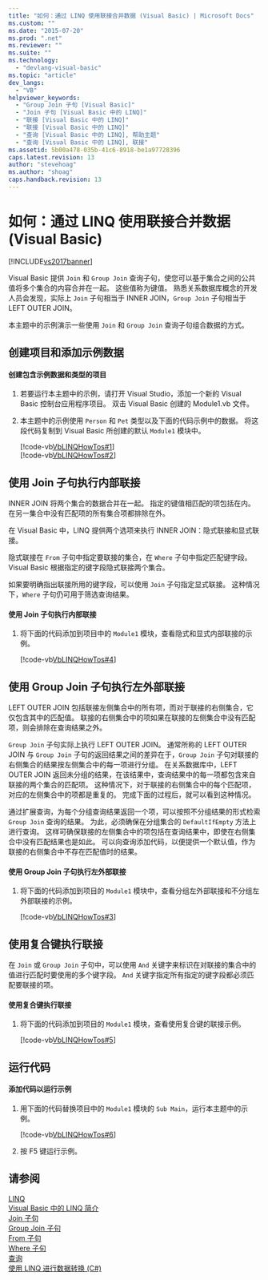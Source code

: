 ```yaml
---
title: "如何：通过 LINQ 使用联接合并数据 (Visual Basic) | Microsoft Docs"
ms.custom: ""
ms.date: "2015-07-20"
ms.prod: ".net"
ms.reviewer: ""
ms.suite: ""
ms.technology: 
  - "devlang-visual-basic"
ms.topic: "article"
dev_langs: 
  - "VB"
helpviewer_keywords: 
  - "Group Join 子句 [Visual Basic]"
  - "Join 子句 [Visual Basic 中的 LINQ]"
  - "联接 [Visual Basic 中的 LINQ]"
  - "联接 [Visual Basic 中的 LINQ]"
  - "查询 [Visual Basic 中的 LINQ], 帮助主题"
  - "查询 [Visual Basic 中的 LINQ], 联接"
ms.assetid: 5b00a478-035b-41c6-8918-be1a97728396
caps.latest.revision: 13
author: "stevehoag"
ms.author: "shoag"
caps.handback.revision: 13
---
```

# 如何：通过 LINQ 使用联接合并数据 (Visual Basic)
[!INCLUDE[vs2017banner](../../../../visual-basic/includes/vs2017banner.md)]

Visual Basic 提供 `Join` 和 `Group Join` 查询子句，使您可以基于集合之间的公共值将多个集合的内容合并在一起。  这些值称为键值。  熟悉关系数据库概念的开发人员会发现，实际上 `Join` 子句相当于 INNER JOIN，`Group Join` 子句相当于 LEFT OUTER JOIN。  
  
 本主题中的示例演示一些使用 `Join` 和 `Group Join` 查询子句组合数据的方式。  
  
## 创建项目和添加示例数据  
  
#### 创建包含示例数据和类型的项目  
  
1.  若要运行本主题中的示例，请打开 Visual Studio，添加一个新的 Visual Basic 控制台应用程序项目。  双击 Visual Basic 创建的 Module1.vb 文件。  
  
2.  本主题中的示例使用 `Person` 和 `Pet` 类型以及下面的代码示例中的数据。  将这段代码复制到 Visual Basic 所创建的默认 `Module1` 模块中。  
  
     [!code-vb[VbLINQHowTos#1](../../../../visual-basic/programming-guide/language-features/linq/codesnippet/visualbasic/VbLINQHowTos/Module1.vb#1)]  
    [!code-vb[VbLINQHowTos#2](../../../../visual-basic/programming-guide/language-features/linq/codesnippet/visualbasic/VbLINQHowTos/Module1.vb#2)]  
  
## 使用 Join 子句执行内部联接  
 INNER JOIN 将两个集合的数据合并在一起。  指定的键值相匹配的项包括在内。  在另一集合中没有匹配项的所有集合项都排除在外。  
  
 在 Visual Basic 中，LINQ 提供两个选项来执行 INNER JOIN：隐式联接和显式联接。  
  
 隐式联接在 `From` 子句中指定要联接的集合，在 `Where` 子句中指定匹配键字段。  Visual Basic 根据指定的键字段隐式联接两个集合。  
  
 如果要明确指出联接所用的键字段，可以使用 `Join` 子句指定显式联接。  这种情况下，`Where` 子句仍可用于筛选查询结果。  
  
#### 使用 Join 子句执行内部联接  
  
1.  将下面的代码添加到项目中的 `Module1` 模块，查看隐式和显式内部联接的示例。  
  
     [!code-vb[VbLINQHowTos#4](../../../../visual-basic/programming-guide/language-features/linq/codesnippet/visualbasic/VbLINQHowTos/Module1.vb#4)]  
  
## 使用 Group Join 子句执行左外部联接  
 LEFT OUTER JOIN 包括联接左侧集合中的所有项，而对于联接的右侧集合，它仅包含其中的匹配值。  联接的右侧集合中的项如果在联接的左侧集合中没有匹配项，则会排除在查询结果之外。  
  
 `Group Join` 子句实际上执行 LEFT OUTER JOIN。  通常所称的 LEFT OUTER JOIN 与 `Group Join` 子句的返回结果之间的差异在于，`Group Join` 子句对联接的右侧集合的结果按左侧集合中的每一项进行分组。  在关系数据库中，LEFT OUTER JOIN 返回未分组的结果，在该结果中，查询结果中的每一项都包含来自联接的两个集合的匹配项。  这种情况下，对于联接的右侧集合中的每个匹配项，对应的左侧集合中的项都是重复的。  完成下面的过程后，就可以看到这种情况。  
  
 通过扩展查询，为每个分组查询结果返回一个项，可以按照不分组结果的形式检索 `Group Join` 查询的结果。  为此，必须确保在分组集合的 `DefaultIfEmpty` 方法上进行查询。  这样可确保联接的左侧集合中的项包括在查询结果中，即使在右侧集合中没有匹配结果也是如此。  可以向查询添加代码，以便提供一个默认值，作为联接的右侧集合中不存在匹配值时的结果。  
  
#### 使用 Group Join 子句执行左外部联接  
  
1.  将下面的代码添加到项目的 `Module1` 模块中，查看分组左外部联接和不分组左外部联接的示例。  
  
     [!code-vb[VbLINQHowTos#3](../../../../visual-basic/programming-guide/language-features/linq/codesnippet/visualbasic/VbLINQHowTos/Module1.vb#3)]  
  
## 使用复合键执行联接  
 在 `Join` 或 `Group Join` 子句中，可以使用 `And` 关键字来标识在对联接的集合中的值进行匹配时要使用的多个键字段。  `And` 关键字指定所有指定的键字段都必须匹配要联接的项。  
  
#### 使用复合键执行联接  
  
1.  将下面的代码添加到项目的 `Module1` 模块，查看使用复合键的联接示例。  
  
     [!code-vb[VbLINQHowTos#5](../../../../visual-basic/programming-guide/language-features/linq/codesnippet/visualbasic/VbLINQHowTos/Module1.vb#5)]  
  
## 运行代码  
  
#### 添加代码以运行示例  
  
1.  用下面的代码替换项目中的 `Module1` 模块的 `Sub Main`，运行本主题中的示例。  
  
     [!code-vb[VbLINQHowTos#6](../../../../visual-basic/programming-guide/language-features/linq/codesnippet/visualbasic/VbLINQHowTos/Module1.vb#6)]  
  
2.  按 F5 键运行示例。  
  
## 请参阅  
 [LINQ](../../../../visual-basic/programming-guide/language-features/linq/index.md)   
 [Visual Basic 中的 LINQ 简介](../../../../visual-basic/programming-guide/language-features/linq/introduction-to-linq.md)   
 [Join 子句](../../../../visual-basic/language-reference/queries/join-clause.md)   
 [Group Join 子句](../../../../visual-basic/language-reference/queries/group-join-clause.md)   
 [From 子句](../../../../visual-basic/language-reference/queries/from-clause.md)   
 [Where 子句](../../../../visual-basic/language-reference/queries/where-clause.md)   
 [查询](../../../../visual-basic/language-reference/queries/queries.md)   
 [使用 LINQ 进行数据转换 \(C\#\)](../../../../csharp/programming-guide/concepts/linq/data-transformations-with-linq.md)
